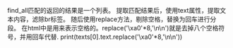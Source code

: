 find_all匹配的返回的结果是一个列表。
提取匹配结果后，使用text属性，提取文本内容，滤除br标签。
随后使用replace方法，剔除空格，替换为回车进行分段。&nbsp;在html中是用来表示空格的。replace('\xa0'*8,'\n\n')就是去掉八个空格符号，并用回车代替.
print(texts[0].text.replace('\xa0'*8,'\n\n'))

